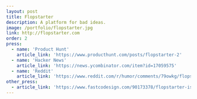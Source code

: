 ```yaml
---
layout: post
title: Flopstarter
description: A platform for bad ideas.
image: /portfolio/flopstarter.jpg
link: http://flopstarter.com
order: 2
press:
  - name: 'Product Hunt'
    article_link: 'https://www.producthunt.com/posts/flopstarter-2'
  - name: 'Hacker News'
    article_link: 'https://news.ycombinator.com/item?id=17059575'
  - name: 'Reddit'
    article_link: 'https://www.reddit.com/r/humor/comments/79owkg/flopstarter_a_platform_for_bad_ideas/'  
other_press:
  - article_link: 'https://www.fastcodesign.com/90173378/flopstarter-is-kickstarter-for-really-really-really-bad-ideas'
---
```

